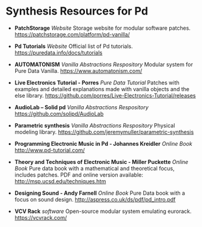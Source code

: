 # Synthesis Resources for Pd

* **PatchStorage**
  *Website*
  Storage website for modular software patches.
  https://patchstorage.com/platform/pd-vanilla/

* **Pd Tutorials**
	*Website*
	Official list of Pd tutorials.
	https://puredata.info/docs/tutorials

* **AUTOMATONISM**
	*Vanilla Abstractions Respository*
	Modular system for Pure Data Vanilla.
	https://www.automatonism.com/

* **Live Electronics Tutorial - Porres**
	*Pure Data Tutorial*
  Patches with examples and detailed explanations made with vanilla objects and the else library.
	https://github.com/porres/Live-Electronics-Tutorial/releases

* **AudioLab – Solid pd**
	*Vanilla Abstractions Respository*
	https://github.com/solipd/AudioLab

* **Parametric synthesis**
  *Vanilla Abstractions Respository*
  Physical modeling library.
  https://github.com/jeremymuller/parametric-synthesis

* **Programming Electronic Music in Pd - Johannes Kreidler**
	*Online Book*
	http://www.pd-tutorial.com/

* **Theory and Techniques of Electronic Music - Miller Puckette**
	*Online Book*
  Pure data book with a mathematical and theoretical focus, includes patches.
  PDF and online version available:
	http://msp.ucsd.edu/techniques.htm

* **Designing Sound - Andy Farnell**
	*Online Book*
	Pure Data book with a focus on sound design.
	http://aspress.co.uk/ds/pdf/pd_intro.pdf

* **VCV Rack**
  *software*
  Open-source modular system emulating eurorack.
  https://vcvrack.com/
